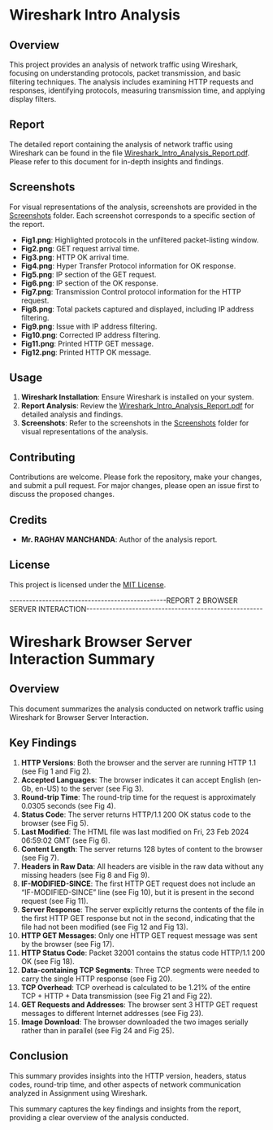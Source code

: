 # Wireshark Intro Analysis

## Overview
This project provides an analysis of network traffic using Wireshark, focusing on understanding protocols, packet transmission, and basic filtering techniques. The analysis includes examining HTTP requests and responses, identifying protocols, measuring transmission time, and applying display filters.

## Report
The detailed report containing the analysis of network traffic using Wireshark can be found in the file [Wireshark_Intro_Analysis_Report.pdf](Wireshark_Intro_Analysis_Report.pdf). Please refer to this document for in-depth insights and findings.

## Screenshots
For visual representations of the analysis, screenshots are provided in the [Screenshots](Screenshots) folder. Each screenshot corresponds to a specific section of the report.

- **Fig1.png**: Highlighted protocols in the unfiltered packet-listing window.
- **Fig2.png**: GET request arrival time.
- **Fig3.png**: HTTP OK arrival time.
- **Fig4.png**: Hyper Transfer Protocol information for OK response.
- **Fig5.png**: IP section of the GET request.
- **Fig6.png**: IP section of the OK response.
- **Fig7.png**: Transmission Control protocol information for the HTTP request.
- **Fig8.png**: Total packets captured and displayed, including IP address filtering.
- **Fig9.png**: Issue with IP address filtering.
- **Fig10.png**: Corrected IP address filtering.
- **Fig11.png**: Printed HTTP GET message.
- **Fig12.png**: Printed HTTP OK message.

## Usage
1. **Wireshark Installation**: Ensure Wireshark is installed on your system.
2. **Report Analysis**: Review the [Wireshark_Intro_Analysis_Report.pdf](Wireshark_Intro_Analysis_Report.pdf) for detailed analysis and findings.
3. **Screenshots**: Refer to the screenshots in the [Screenshots](Screenshots) folder for visual representations of the analysis.

## Contributing
Contributions are welcome. Please fork the repository, make your changes, and submit a pull request. For major changes, please open an issue first to discuss the proposed changes.

## Credits
- **Mr. RAGHAV MANCHANDA**: Author of the analysis report.

## License
This project is licensed under the [MIT License](LICENSE).


------------------------------------------------REPORT 2 BROWSER SERVER INTERACTION------------------------------------------------------

# Wireshark Browser Server Interaction Summary

## Overview
This document summarizes the analysis conducted on network traffic using Wireshark for Browser Server Interaction.

## Key Findings
1. **HTTP Versions**: Both the browser and the server are running HTTP 1.1 (see Fig 1 and Fig 2).
2. **Accepted Languages**: The browser indicates it can accept English (en-Gb, en-US) to the server (see Fig 3).
3. **Round-trip Time**: The round-trip time for the request is approximately 0.0305 seconds (see Fig 4).
4. **Status Code**: The server returns HTTP/1.1 200 OK status code to the browser (see Fig 5).
5. **Last Modified**: The HTML file was last modified on Fri, 23 Feb 2024 06:59:02 GMT (see Fig 6).
6. **Content Length**: The server returns 128 bytes of content to the browser (see Fig 7).
7. **Headers in Raw Data**: All headers are visible in the raw data without any missing headers (see Fig 8 and Fig 9).
8. **IF-MODIFIED-SINCE**: The first HTTP GET request does not include an “IF-MODIFIED-SINCE” line (see Fig 10), but it is present in the second request (see Fig 11).
9. **Server Response**: The server explicitly returns the contents of the file in the first HTTP GET response but not in the second, indicating that the file had not been modified (see Fig 12 and Fig 13).
10. **HTTP GET Messages**: Only one HTTP GET request message was sent by the browser (see Fig 17).
11. **HTTP Status Code**: Packet 32001 contains the status code HTTP/1.1 200 OK (see Fig 18).
12. **Data-containing TCP Segments**: Three TCP segments were needed to carry the single HTTP response (see Fig 20).
13. **TCP Overhead**: TCP overhead is calculated to be 1.21% of the entire TCP + HTTP + Data transmission (see Fig 21 and Fig 22).
14. **GET Requests and Addresses**: The browser sent 3 HTTP GET request messages to different Internet addresses (see Fig 23).
15. **Image Download**: The browser downloaded the two images serially rather than in parallel (see Fig 24 and Fig 25).

## Conclusion
This summary provides insights into the HTTP version, headers, status codes, round-trip time, and other aspects of network communication analyzed in Assignment using Wireshark.

This summary captures the key findings and insights from the report, providing a clear overview of the analysis conducted.
